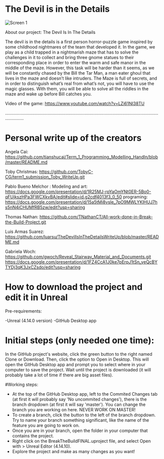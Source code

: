 # The Devil is in the Details

![Screen 1](https://github.com/luarsu/BreakTheBuildFINAL/blob/master/BreakTheBuildFINAL/Content/startMenu/Deviltitle.jpg?raw=true)

About our project:
The Devil Is In The Details

The devil is in the details is a first person horror-puzzle game inspired by some childhood nightmares of the team that developed it. In the game, we play as a child trapped in a nightmarish maze that has to solve the challenges in it to collect and bring three gnome statues to their corresponding place in order to enter the warm and safe manor in the middle of the maze. However, this task will be harder than it seems, as we will be constantly chased by the Bill the Tar Man, a man eater ghoul that lives in the maze and doesn’t like intruders. The Maze is full of secrets, and in order to distinguish what’s real from what’s not, you will have to use the magic glasses. With them, you will be able to solve all the riddles in the maze and wake up before Bill catches you.


Video of the game:
https://www.youtube.com/watch?v=LZi61NI38TU

...........................................................................................................................................

# Personal write up of the creators

Angela Cai: https://github.com/tianshucai/Term_1_Programming_Modelling_HandIn/blob/master/README.md 

Toby Christmas:  https://github.com/TobyC-CG/term1_submission_Toby_WriteUp.git

Pablo Bueno Melchor :
Modeling and art: https://docs.google.com/presentation/d/1R25MJ-rpYaOmYNt0ER-5Bo0-qFUjkszHPa3FWCXkvBA/edit#slide=id.g2cdf4013f3_0_50
programing:   https://docs.google.com/presentation/d/15a5tMi8vsle_7pO9MWLYKlHUJ7hs5nN4iCHUMfRB5zw/edit?usp=sharing

Thomas Nathan:         https://github.com/TNathanCT/All-work-done-in-Break-the-Build-Project.git

Luis Armas Suarez:     https://github.com/luarsu/TheDevilIsInTheDetailsWriteUp/blob/master/README.md

Gabriela Woch:         https://github.com/gwoch/Reveal_Stairway_Material_and_Documents.git
                       https://docs.google.com/presentation/d/1FZ4CcA1J0ke7pErpJ1tSn_yeQcBYTYDj3qK3JxCZsdo/edit?usp=sharing
                       
                       
# How to download the project and edit it in Unreal
Pre-requirements:

-Unreal (4.14.0 version)
-GitHub Desktop app

# Initial steps (only needed one time):

In the GitHub project's website, click the green button to the right named Clone or Download.
Then, click the option to Open in Desktop. This will open the GitHub Desktop app and prompt you to select where in your computer to save the project.
Wait until the project is downloaded (it will probably take a lot of time if there are big asset files).

#Working steps:

- At the top of the GitHub Desktop app, left to the Commited Changes tab (at first it will probably say 'No uncommited changes'), there is the branch dropdown (at first it will say 'master'). You can change the branch you are working on here. NEVER WORK ON MASTER!
- To create a branch, click the button to the left of the branch dropdown. Try to name your branch something significant, like the name of the feature you are going to work on.
- Once you are in your branch, open the folder in your computer that contains the project.
- Right click on the BreakTheBuildFINAL.uproject file, and select Open with > Unreal Editor (4.14.10).
- Explore the project and make as many changes as you want!
